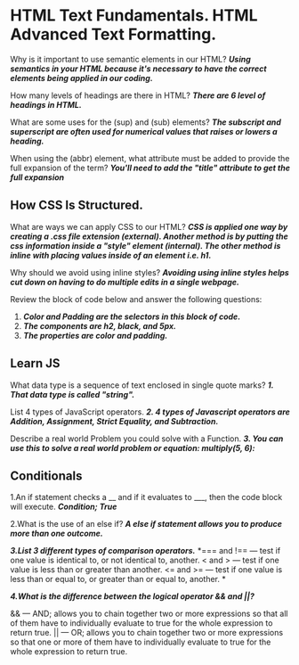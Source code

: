 # HTML Text Fundamentals. HTML Advanced Text Formatting.

Why is it important to use semantic elements in our HTML?
***Using semantics in your HTML because it's necessary to have the correct elements being applied in our coding.***

How many levels of headings are there in HTML?
***There are 6 level of headings in HTML.***

What are some uses for the (sup) and (sub) elements?
***The subscript and superscript are often used for numerical values that raises or lowers a heading.***

When using the (abbr) element, what attribute must be added to provide the full expansion of the term?
***You'll need to add the "title" attribute to get the full expansion***

## How CSS Is Structured.

What are ways we can apply CSS to our HTML?
***CSS is applied one way by creating a .css file extension (external). Another method is by putting the css information inside a "style" element (internal). 
The other method is inline with placing values inside of an element i.e. h1.***

Why should we avoid using inline styles?
***Avoiding using inline styles helps cut down on having to do multiple edits in a single webpage.***

Review the block of code below and answer the following questions:
1. ***Color and Padding are the selectors in this block of code.***
2. ***The components are h2, black, and 5px.*** 
3. ***The properties are color and padding.***


## Learn JS

What data type is a sequence of text enclosed in single quote marks?
***1. That data type is called "string".***

List 4 types of JavaScript operators.
***2. 4 types of Javascript operators are Addition, Assignment, Strict Equality, and Subtraction.***

Describe a real world Problem you could solve with a Function.
***3. You can use this to solve a real world problem or equation: multiply(5, 6):***

## Conditionals

1.An if statement checks a __ and if it evaluates to ___, then the code block will execute.
***Condition; True***

2.What is the use of an else if?
***A else if statement allows you to produce more than one outcome.***


***3.List 3 different types of comparison operators.***
*=== and !== — test if one value is identical to, or not identical to, another.
< and > — test if one value is less than or greater than another.
<= and >= — test if one value is less than or equal to, or greater than or equal to, another.
*

***4.What is the difference between the logical operator && and ||?***

&& — AND; allows you to chain together two or more expressions so that all of them have to individually evaluate to true for the whole expression to return true.
|| — OR; allows you to chain together two or more expressions so that one or more of them have to individually evaluate to true for the whole expression to return true.
